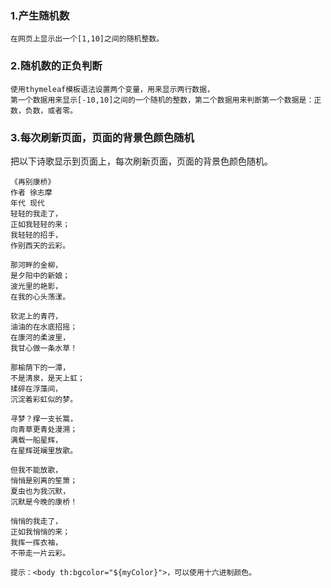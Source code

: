 ###  1.产生随机数
```
在网页上显示出一个[1,10]之间的随机整数。
```
###  2.随机数的正负判断
```
使用thymeleaf模板语法设置两个变量，用来显示两行数据，
第一个数据用来显示[-10,10]之间的一个随机的整数，第二个数据用来判断第一个数据是：正数，负数，或者零。
```
###  3.每次刷新页面，页面的背景色颜色随机
把以下诗歌显示到页面上，每次刷新页面，页面的背景色颜色随机。
```
《再别康桥》
作者 徐志摩 
年代 现代
轻轻的我走了，
正如我轻轻的来；
我轻轻的招手，
作别西天的云彩。

那河畔的金柳，
是夕阳中的新娘；
波光里的艳影，
在我的心头荡漾。

软泥上的青荇，
油油的在水底招摇；
在康河的柔波里，
我甘心做一条水草！

那榆荫下的一潭，
不是清泉，是天上虹；
揉碎在浮藻间，
沉淀着彩虹似的梦。

寻梦？撑一支长篙，
向青草更青处漫溯；
满载一船星辉，
在星辉斑斓里放歌。

但我不能放歌，
悄悄是别离的笙箫；
夏虫也为我沉默，
沉默是今晚的康桥！

悄悄的我走了，
正如我悄悄的来；
我挥一挥衣袖，
不带走一片云彩。
```
```
提示：<body th:bgcolor="${myColor}">，可以使用十六进制颜色。
```
